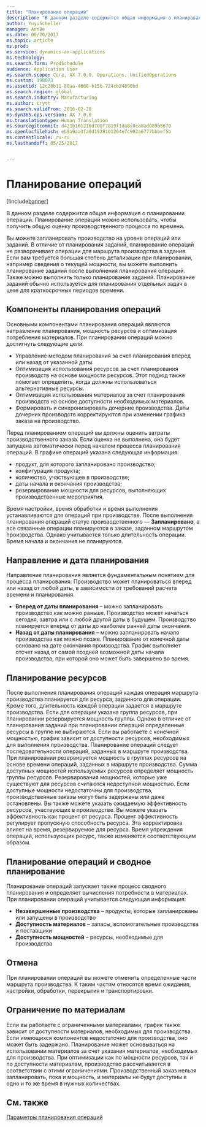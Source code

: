 ```yaml
---
title: "Планирование операций"
description: "В данном разделе содержится общая информация о планировании операций. Планирование операций можно использовать, чтобы получить общую оценку производственного процесса по времени."
author: YuyuScheller
manager: AnnBe
ms.date: 06/20/2017
ms.topic: article
ms.prod: 
ms.service: dynamics-ax-applications
ms.technology: 
ms.search.form: ProdSchedule
audience: Application User
ms.search.scope: Core, AX 7.0.0, Operations, UnifiedOperations
ms.custom: 198073
ms.assetid: 12c28b11-80aa-4668-b15b-724cb24890bd
ms.search.region: global
ms.search.industry: Manufacturing
ms.author: crytt
ms.search.validFrom: 2016-02-28
ms.dyn365.ops.version: AX 7.0.0
ms.translationtype: Human Translation
ms.sourcegitcommit: d421b161216d700f7819f1da8c0ca8ad089b5670
ms.openlocfilehash: eb9a9aa3fa0d1928101204e7c902a6777bbbef5b
ms.contentlocale: ru-ru
ms.lasthandoff: 05/25/2017


---
```


# <a name="operations-scheduling"></a>Планирование операций

[!include[banner](../includes/banner.md)]


В данном разделе содержится общая информация о планировании операций. Планирование операций можно использовать, чтобы получить общую оценку производственного процесса по времени.

Вы можете запланировать производство на уровне операций или заданий. В отличие от планирования заданий, планирование операций не разворачивает операции для маршрута производства в задания. Если вам требуется большая степень детализации при планировании, например сведения о текущей мощности, вы можете выполнить планирование заданий после выполнения планирования операций. Также можно выполнить только планирование заданий. Планирование заданий обычно используется для планирования отдельных задач в цехе для краткосрочных периодов времени.

## <a name="components-of-operations-scheduling"></a>Компоненты планирования операций
Основными компонентами планирования операций являются направление планирования, мощность ресурсов и оптимизация потребления материалов. При планировании операций можно достигнуть следующие цели.

-   Управление методом планирования за счет планирования вперед или назад от указанной даты.
-   Оптимизация использования ресурсов за счет планирования производств на основе мощности ресурсов. Этот подход также помогает определить, когда должны использоваться альтернативные ресурсы.
-   Оптимизация использования материалов за счет планирования производств на основе доступности необходимых материалов.
-   Формировать и синхронизировать дочерние производства. Даты дочерних производств корректируются при изменении графика заказа на производство.

Перед планированием операций вы должны оценить затраты производственного заказа. Если оценка не выполнена, она будет запущена автоматически перед началом процесса планирования операций. В графике операций указана следующая информация:

-   продукт, для которого запланировано производство;
-   конфигурация продукта;
-   количество, участвующее в производстве;
-   даты начала и окончания производства;
-   резервирование мощности для ресурсов, выполняющих производственные мероприятия.

Время настройки, время обработки и время выполнения устанавливаются для операций при производстве. После выполнения планирования операций статус производственного — **Запланировано**, а все связанные операции планируются в заказе, заданном маршрутом производства. Однако учитывается только длительность операции. Время начала и окончания не планируются.

## <a name="scheduling-direction-and-date"></a>Направление и дата планирования
Направление планирования является фундаментальным понятием для процесса планирования. Производство может планироваться вперед или назад от любой даты, в зависимости от требований расчета времени и планирования.

-   **Вперед от даты планирования** – можно запланировать производство как можно раньше. Производство может начаться сегодня, завтра или с любой другой даты в будущем. Производство планируется вперед от даты до наиболее ранней даты окончания.
-   **Назад от даты планирования** – можно запланировать начало производства как можно позже. Планирование от конечной даты основано на дате окончания производства. График выполняет отсчет назад от самой поздней возможной даты начала производства, при которой оно может быть завершено во время.

## <a name="resource-scheduling"></a>Планирование ресурсов
После выполнения планирования операций каждая операция маршрута производства планируется для ресурса, заданного для операции. Кроме того, длительность каждой операции задается в маршруте производства. Если для операции указана группа ресурсов, при планировании резервируется мощность группы. Однако в отличие от планирования заданий при планировании операций определенные ресурсы в группе не выбираются. Если вы работаете с конечной мощностью, график зависит от доступности ресурсов, необходимых для выполнения производства. Планирование операций следует последовательности операций, заданных в маршруте производства. При планировании резервируется мощность в группах ресурсов на основе времени операций, заданных в маршруте производства. Сумма доступных мощностей используемых ресурсов определяет мощность группы ресурсов. Резервирования мощностей, которые уже существуют для ресурсов считаются недоступной мощностью. Если доступные мощности недостаточны для производства, производственные заказы могут быть задержаны или даже остановлены. Вы также можете указать ожидаемую эффективность ресурсов, участвующих в производстве. Вы можете указать эффективность как процент от ресурса. Процент эффективность регулирует пропускную способность ресурса. Эта корректировка влияет на время, резервируемое для ресурса. Время упреждения операций, использующих ресурс, также изменяется соответствующим образом.

## <a name="operations-scheduling-and-master-planning"></a>Планирование операций и сводное планирование
Планирование операций запускает также процесс сводного планирования и определяет вычисления потребности в материалах. При планировании операций учитывается следующая информация:

-   **Незавершенные производства** – продукты, которые запланированы или запущены в производство
-   **Доступность материалов** – запасы, вспомогательные производства и поставщики
-   **Доступность мощностей** – ресурсы, необходимые для производства

## <a name="cancellations"></a>Отмена
При планировании операций вы можете отменить определенные части маршрута производства. К таким частям относятся время ожидания, настройки, обработки, перекрытия и транспортировки.

## <a name="finite-materials"></a>Ограничение по материалам
Если вы работаете с ограниченными материалами, график также зависит от доступности материалов, необходимых для производства. Если имеющихся компонентов недостаточно для производства, оно может быть задержано. Планирование может основываться на использовании материалов за счет указания материалов, необходимых для производства. При оптимизации как по мощности ресурсов, так и по доступности материалам, производство рассчитывается в соответствии с этими ограничениями. Производственный заказ нельзя запланировать, пока и мощность, и материалы не будут доступны в одно и то же время в нужных количествах.

<a name="see-also"></a>См. также
--------

[Параметры планирования операций](operation-scheduling-options.md)




